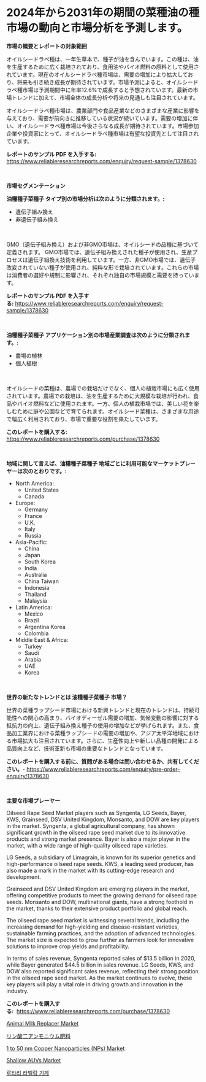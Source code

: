 <p><h1>2024年から2031年の期間の菜種油の種市場の動向と市場分析を予測します。</h1></p><p><strong>市場の概要とレポートの対象範囲</strong></p>
<p><p>オイルシードラペ種は、一年生草本で、種子が油を含んでいます。この種は、油を生産するために広く栽培されており、食用油やバイオ燃料の原料として使用されています。現在のオイルシードラペ種市場は、需要の増加により拡大しており、将来も引き続き成長が期待されています。市場予測によると、オイルシードラペ種市場は予測期間中に年率12.6%で成長すると予想されています。最新の市場トレンドに加えて、市場全体の成長分析や将来の見通しも注目されています。</p><p>オイルシードラペ種市場は、農業部門や食品産業などのさまざまな産業に影響を与えており、需要が前向きに推移している状況が続いています。需要の増加に伴い、オイルシードラペ種市場は今後さらなる成長が期待されています。市場参加企業や投資家にとって、オイルシードラペ種市場は有望な投資先として注目されています。</p></p>
<p><strong>レポートのサンプル PDF を入手する:</strong> <a href="https://www.reliableresearchreports.com/enquiry/request-sample/1378630">https://www.reliableresearchreports.com/enquiry/request-sample/1378630</a></p>
<p>&nbsp;</p>
<p><strong>市場セグメンテーション</strong></p>
<p><strong>油糧種子菜種子 タイプ別の市場分析は次のように分類されます。:</strong></p>
<p><ul><li>遺伝子組み換え</li><li>非遺伝子組み換え</li></ul></p>
<p>&nbsp;</p>
<p><p>GMO（遺伝子組み換え）および非GMO市場は、オイルシードの品種に基づいて定義されます。 GMO市場では、遺伝子組み換えされた種子が使用され、生産プロセスは遺伝子組換え技術を利用しています。一方、非GMO市場では、遺伝子改変されていない種子が使用され、純粋な形で栽培されています。これらの市場は消費者の選好や規制に影響され、それぞれ独自の市場規模と需要を持っています。</p></p>
<p><strong>レポートのサンプル PDF を入手する:</strong>&nbsp;<a href="https://www.reliableresearchreports.com/enquiry/request-sample/1378630">https://www.reliableresearchreports.com/enquiry/request-sample/1378630</a></p>
<p>&nbsp;</p>
<p><strong> 油糧種子菜種子 アプリケーション別の市場産業調査は次のように分類されます。:</strong></p>
<p><ul><li>農場の植林</li><li>個人植樹</li></ul></p>
<p>&nbsp;</p>
<p><p>オイルシードの菜種は、農場での栽培だけでなく、個人の植栽市場にも広く使用されています。農場での栽培は、油を生産するために大規模な栽培が行われ、食品やバイオ燃料などに使用されます。一方、個人の植栽市場では、美しい花を楽しむために庭や公園などで育てられます。オイルシード菜種は、さまざまな用途で幅広く利用されており、市場で重要な役割を果たしています。</p></p>
<p><strong>このレポートを購入する:</strong>&nbsp; <a href="https://www.reliableresearchreports.com/purchase/1378630">https://www.reliableresearchreports.com/purchase/1378630</a></p>
<p>&nbsp;</p>
<p><strong>地域に関して言えば、油糧種子菜種子 地域ごとに利用可能なマーケットプレーヤーは次のとおりです。:</strong></p>
<p><ul>
    <li>
        North America:
        <ul>
            <li>United States</li>
            <li>Canada</li>
        </ul>
    </li>
    <li>
        Europe:
        <ul>
            <li>Germany</li>
            <li>France</li>
            <li>U.K.</li>
            <li>Italy</li>
            <li>Russia</li>
        </ul>
    </li>
    <li>
        Asia-Pacific:
        <ul>
            <li>China</li>
            <li>Japan</li>
            <li>South Korea</li>
            <li>India</li>
            <li>Australia</li>
            <li>China Taiwan</li>
            <li>Indonesia</li>
            <li>Thailand</li>
            <li>Malaysia</li>
        </ul>
    </li>
    <li>
        Latin America:
        <ul>
            <li>Mexico</li>
            <li>Brazil</li>
            <li>Argentina Korea</li>
            <li>Colombia</li>
        </ul>
    </li>
    <li>
        Middle East & Africa:
        <ul>
            <li>Turkey</li>
            <li>Saudi</li>
            <li>Arabia</li>
            <li>UAE</li>
            <li>Korea</li>
        </ul>
    </li>
    </ul></p>
<p>&nbsp;</p>
<p><strong>世界の新たなトレンドとは 油糧種子菜種子 市場？</strong></p>
<p><p>世界の菜種ラップシード市場における新興トレンドと現在のトレンドは、持続可能性への関心の高まり、バイオディーゼル需要の増加、気候変動の影響に対する抵抗力の向上、遺伝子組み換え種子の使用の増加などが挙げられます。また、食品加工業界における菜種ラップシードの需要の増加や、アジア太平洋地域における市場拡大も注目されています。さらに、生産性向上や新しい品種の開発による品質向上など、技術革新も市場の重要なトレンドとなっています。</p></p>
<p><strong>このレポートを購入する前に、質問がある場合は問い合わせるか、共有してください。</strong>- <a href="https://www.reliableresearchreports.com/enquiry/pre-order-enquiry/1378630">https://www.reliableresearchreports.com/enquiry/pre-order-enquiry/1378630</a></p>
<p>&nbsp;</p>
<p><strong>主要な市場プレーヤー</strong></p>
<p><p>Oilseed Rape Seed Market players such as Syngenta, LG Seeds, Bayer, KWS, Grainseed, DSV United Kingdom, Monsanto, and DOW are key players in the market. Syngenta, a global agricultural company, has shown significant growth in the oilseed rape seed market due to its innovative products and strong market presence. Bayer is also a major player in the market, with a wide range of high-quality oilseed rape varieties.</p><p>LG Seeds, a subsidiary of Limagrain, is known for its superior genetics and high-performance oilseed rape seeds. KWS, a leading seed producer, has also made a mark in the market with its cutting-edge research and development.</p><p>Grainseed and DSV United Kingdom are emerging players in the market, offering competitive products to meet the growing demand for oilseed rape seeds. Monsanto and DOW, multinational giants, have a strong foothold in the market, thanks to their extensive product portfolio and global reach.</p><p>The oilseed rape seed market is witnessing several trends, including the increasing demand for high-yielding and disease-resistant varieties, sustainable farming practices, and the adoption of advanced technologies. The market size is expected to grow further as farmers look for innovative solutions to improve crop yields and profitability.</p><p>In terms of sales revenue, Syngenta reported sales of $13.5 billion in 2020, while Bayer generated $44.5 billion in sales revenue. LG Seeds, KWS, and DOW also reported significant sales revenue, reflecting their strong position in the oilseed rape seed market. As the market continues to evolve, these key players will play a vital role in driving growth and innovation in the industry.</p></p>
<p><strong>このレポートを購入する:</strong>&nbsp;&nbsp;<a href="https://www.reliableresearchreports.com/purchase/1378630">https://www.reliableresearchreports.com/purchase/1378630</a></p>
<p><p><a href="https://view.publitas.com/reportprime-1/animal-milk-replacer-market-research-report-provides-critical-insights-that-can-help-shape-business-development-and-investment-strategies/">Animal Milk Replacer Market</a></p><p><a href="https://github.com/cnnriuez22368/Market-Research-Report-List-1/blob/main/3102954667.md">リン酸二アンモニウム肥料</a></p><p><a href="https://github.com/bmorecock/Market-Research-Report-List-2/blob/main/1-to-50-nm-copper-nanoparticles-nps-market.md">1 to 50 nm Copper Nanoparticles (NPs) Market</a></p><p><a href="https://issuu.com/reportprime-2/docs/shallow-auvs-market-size-2030.pptx">Shallow AUVs Market</a></p><p><a href="https://github.com/vs10l4sfg5c/Market-Research-Report-List-1/blob/main/9019440359.md">로타리 라벨링 기계</a></p></p>